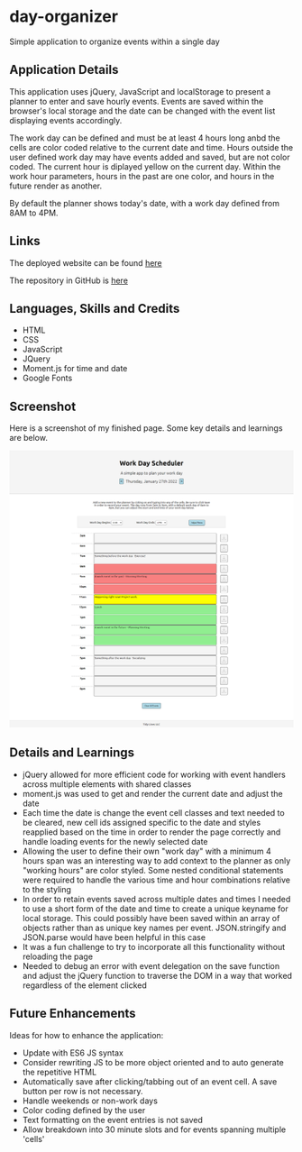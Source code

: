 # day-organizer
Simple application to organize events within a single day

## Application Details
This application uses jQuery, JavaScript and localStorage to present a planner to enter and save hourly events. Events are saved within the browser's local storage and the date can be changed with the event list displaying events accordingly. 

The work day can be defined and must be at least 4 hours long anbd the cells are color coded relative to the current date and time. Hours outside the user defined work day may have events added and saved, but are not color coded. The current hour is diplayed yellow on the current day. Within the work hour parameters, hours in the past are one color, and hours in the future render as another.

By default the planner shows today's date, with a work day defined from 8AM to 4PM.


## Links
The deployed website can be found [here](https://benfok.github.io/day-organizer/)

The repository in GitHub is [here](https://github.com/benfok/day-organizer)

## Languages, Skills and Credits
- HTML
- CSS
- JavaScript
- JQuery
- Moment.js for time and date
- Google Fonts

## Screenshot
Here is a screenshot of my finished page. Some key details and learnings are below.

![Screenshot of my finished webpage](./images/screenshot-final.png)

## Details and Learnings
- jQuery allowed for more efficient code for working with event handlers across multiple elements with shared classes
- moment.js was used to get and render the current date and adjust the date
- Each time the date is change the event cell classes and text needed to be cleared, new cell ids assigned specific to the date and styles reapplied based on the time in order to render the page correctly and handle loading events for the newly selected date
- Allowing the user to define their own "work day" with a minimum 4 hours span was an interesting way to add context to the planner as only "working hours" are color styled. Some nested conditional statements were required to handle the various time and hour combinations relative to the styling
- In order to retain events saved across multiple dates and times I needed to use a short form of the date and time to create a unique keyname for local storage. This could possibly have been saved within an array of objects rather than as unique key names per event. JSON.stringify and JSON.parse would have been helpful in this case
- It was a fun challenge to try to incorporate all this functionality without reloading the page
- Needed to debug an error with event delegation on the save function and adjust the jQuery function to traverse the DOM in a way that worked regardless of the element clicked


## Future Enhancements
Ideas for how to enhance the application:
- Update with ES6 JS syntax
- Consider rewriting JS to be more object oriented and to auto generate the repetitive HTML
- Automatically save after clicking/tabbing out of an event cell. A save button per row is not necessary.
- Handle weekends or non-work days
- Color coding defined by the user
- Text formatting on the event entries is not saved
- Allow breakdown into 30 minute slots and for events spanning multiple 'cells' 
